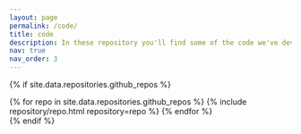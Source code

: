 ```yaml
---
layout: page
permalink: /code/
title: code
description: In these repository you'll find some of the code we've developed to look into TikTok. We can't publish everything to not risk our analysis, but if you are interested in learning more, please get in contact.
nav: true
nav_order: 3
---
```


{% if site.data.repositories.github_repos %}
<div class="repositories d-flex flex-wrap flex-md-row flex-column justify-content-between align-items-center">
  {% for repo in site.data.repositories.github_repos %}
    {% include repository/repo.html repository=repo %}
  {% endfor %}
</div>
{% endif %}

